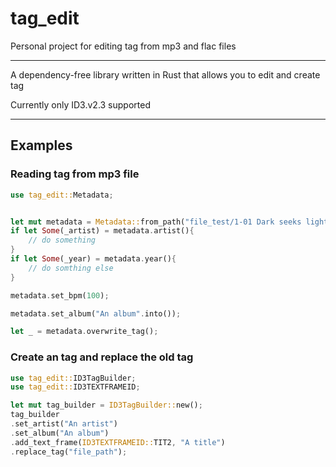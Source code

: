 # tag_edit
Personal project for editing tag from mp3 and flac files
*** 
A dependency-free library written in Rust that allows you to edit and create tag

Currently only ID3.v2.3 supported
***
## Examples

### Reading tag from mp3 file
```rust
use tag_edit::Metadata;


let mut metadata = Metadata::from_path("file_test/1-01 Dark seeks light.mp3").unwrap();
if let Some(_artist) = metadata.artist(){
    // do something
}
if let Some(_year) = metadata.year(){
    // do somthing else
}

metadata.set_bpm(100);

metadata.set_album("An album".into());

let _ = metadata.overwrite_tag();

```

### Create an tag and replace the old tag
```rust
use tag_edit::ID3TagBuilder;
use tag_edit::ID3TEXTFRAMEID;

let mut tag_builder = ID3TagBuilder::new();
tag_builder
.set_artist("An artist")
.set_album("An album")
.add_text_frame(ID3TEXTFRAMEID::TIT2, "A title")
.replace_tag("file_path");
```


